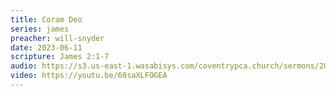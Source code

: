 ```yaml
---
title: Coram Deo
series: james
preacher: will-snyder
date: 2023-06-11
scripture: James 2:1-7
audio: https://s3.us-east-1.wasabisys.com/coventrypca.church/sermons/2023.06.11A%20Coram%20Deo%20-%20Will%20Snyder.mp3
video: https://youtu.be/60saXLFOGEA
---
```

